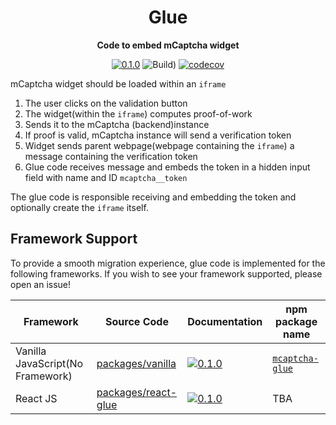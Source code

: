 <div align="center">
  <h1>Glue</h1>
<strong>Code to embed mCaptcha widget</strong>

[![0.1.0](https://img.shields.io/badge/TypeScript_docs-master-2b7489)](https://mcaptcha.github.io/glue/)
![Build)](<https://github.com/mCaptcha/glue/workflows/CI%20(Linux)/badge.svg>)
[![codecov](https://codecov.io/gh/mCaptcha/glue/branch/master/graph/badge.svg)](https://codecov.io/gh/mCaptcha/glue)

</div>

mCaptcha widget should be loaded within an `iframe`

1. The user clicks on the validation button
2. The widget(within the `iframe`) computes proof-of-work
3. Sends it to the mCaptcha (backend)instance
4. If proof is valid, mCaptcha instance will send a verification token
5. Widget sends parent webpage(webpage containing the `iframe`) a
   message containing the verification token
6. Glue code receives message and embeds the token in a hidden input
   field with name and ID `mcaptcha__token`

The glue code is responsible receiving and embedding the token and
optionally create the `iframe` itself.

## Framework Support

To provide a smooth migration experience, glue code is implemented for
the following frameworks. If you wish to see your framework supported,
please open an issue!

| Framework                        | Source Code                                  | Documentation                                                                                                       | npm package name                                               |
| -------------------------------- | -------------------------------------------- | ------------------------------------------------------------------------------------------------------------------- | -------------------------------------------------------------- |
| Vanilla JavaScript(No Framework) | [packages/vanilla](./packages/vanilla)       | [![0.1.0](https://img.shields.io/badge/TypeScript_docs-master-2b7489)](https://mcaptcha.github.io/glue/vanilla)     | [`mcaptcha-glue`](https://www.npmjs.com/package/mcaptcha-glue) |
| React JS                         | [packages/react-glue](./packages/react-glue) | [![0.1.0](https://img.shields.io/badge/TypeScript_docs-master-2b7489)](https://mcaptcha.github.io/glue/react-glue/) | TBA                                                            |
